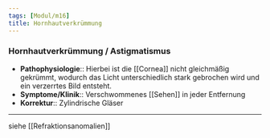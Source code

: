 ```yaml
---
tags: [Modul/m16]
title: Hornhautverkrümmung
---
```

### Hornhautverkrümmung / Astigmatismus
- **Pathophysiologie**:: Hierbei ist die [[Cornea]] nicht gleichmäßig gekrümmt, wodurch das Licht unterschiedlich stark gebrochen wird und ein verzerrtes Bild entsteht.
- **Symptome/Klinik**:: Verschwommenes [[Sehen]] in jeder Entfernung
- **Korrektur**:: Zylindrische Gläser
---
siehe [[Refraktionsanomalien]]